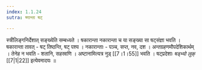 ```yaml
---
index: 1.1.24
sutra: ष्णान्ता षट्

---
```

स्त्रीलिङ्गनिर्देशात् सङ्ख्येति सम्बध्यते । षकारान्ता नकारान्ता च या सङ्ख्या सा षट्संज्ञा भवति । षकारान्ता तावत् - षट् तिष्ठन्ति, षट् पश्य । नकारान्ताः - पञ्च, सप्त, नव, दश । अन्तग्रहणमौपदेशिकार्थम् । तेनेह न भवति - शतानि, सहस्राणि । अष्टानामित्यत्र नुड् [[7।1।55]] भवति । षट्प्रदेशाः _षड्भ्यो लुक्_ [[7|1|22]] इत्येवमादयः ॥